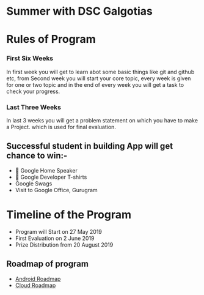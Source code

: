 # Summer with DSC Galgotias

# Rules of Program
### First Six Weeks
In first week you will get to learn abot some basic things like git and github etc, from Second week you will start your core topic, every week is given for one or two topic and in the end of every week you will get a task to check your progress. 
### Last Three Weeks
In last 3 weeks you will get a problem statement on which you have to make a Project. which is used for final evaluation. 

## Successful student in building App will get chance to win:-
* 🥇 Google Home Speaker
* 🥇 Google Developer T-shirts
*   Google Swags
*   Visit to Google Office, Gurugram
 
# Timeline of the Program

* Program will Start on 27 May 2019
* First Evaluation on 2 June 2019
* Prize Distribution from 20 August 2019

## Roadmap of program

* [Android Roadmap](https://github.com/Leo5661/dev_Roadmap/wiki/Android-Roadmap)
* [Cloud Roadmap](https://docs.google.com/document/d/18iBCrwgEM9nchtfBtUsKABDvbcPXAePc82Gr7IxaKQQ/edit?usp=sharing)
